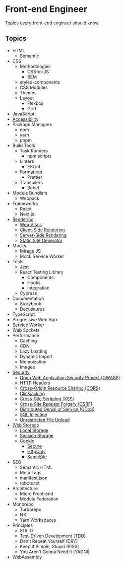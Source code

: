 # Front-end Engineer

Topics every front-end engineer should know.

## Topics

- HTML
  - Semantic
- CSS
  - Methodologies
    - CSS-in-JS
    - BEM
  - styled-components
  - CSS Modules
  - Themes
  - Layout
    - Flexbox
    - Grid
- JavaScript
- [Accessibility](./accessibility/README.md#accessibility)
- Package Managers
  - npm
  - yarn
  - pnpm
- Build Tools
  - Task Runners
    - npm scripts
  - Linters
    - ESLint
  - Formatters
    - Prettier
  - Transpilers
    - Babel
- Module Bundlers
  - Webpack
- Frameworks
  - React
  - Next.js
- [Rendering](./rendering/README.md#rendering)
  - [Web Vitals](./rendering/README.md#web-vitals)
  - [Client-Side Rendering](./rendering/README.md#client-side-rendering-csr)
  - [Server-Side Rendering](./rendering/README.md#server-side-rendering-ssr)
  - [Static Site Generator](./rendering/README.md#static-site-generator-ssg)
- Mocks
  - Mirage JS
  - Mock Service Worker
- Tests
  - Jest
  - React Testing Library
    - Components
    - Hooks
    - Integration
  - Cypress
- Documentation
  - Storybook
  - Docusaurus
- TypeScript
- Progressive Web App
- Service Worker
- Web Sockets
- Performance
  - Caching
  - CDN
  - Lazy Loading
  - Dynamic Import
  - Memoization
  - Images
- [Security](./security/README.md#security)
  - [Open Web Application Security Project (OWASP)](./security/README.md#open-web-application-security-project-owasphttpsowasporg)
  - [HTTP Headers](./security/README.md#http-headers)
  - [Cross-Origin Resource Sharing (CORS)](./security/README.md#cross-origin-resource-sharing-cors)
  - [Clickjacking](./security/README.md#clickjacking)
  - [Cross-Site Scripting (XSS)](./security/README.md#cross-site-scripting-xss)
  - [Cross-Site Request Forgery (CSRF)](./security/README.md#cross-site-request-forgery-csrf)
  - [Distributed Denial of Service (DDoS)](./security/README.md#distributed-denial-of-service-ddos)
  - [SQL Injection](./security/README.md#sql-injection)
  - [Unrestricted File Upload](./security/README.md#unrestricted-file-upload)
- [Web Storage](./web-storage/README.md#web-storage)
  - [Local Storage](./web-storage/README.md#local-storage)
  - [Session Storage](./web-storage/README.md#session-storage)
  - [Cookie](./web-storage/README.md#cookie)
    - [Secure](./web-storage/README.md#secure)
    - [HttpOnly](./web-storage/README.md#httponly)
    - [SameSite](./web-storage/README.md#samesite)
- SEO
  - Semantic HTML
  - Meta Tags
  - manifest.json
  - robots.txt
- Architecture
  - Micro Front-end
  - Module Federation
- Monorepo
  - Turborepo
  - NX
  - Yarn Workspaces
- Principles
  - SOLID
  - Test-Driven Development (TDD)
  - Don't Repeat Yourself (DRY)
  - Keep It Simple, Stupid (KISS)
  - You Aren't Gonna Need It (YAGNI)
- WebAssembly
